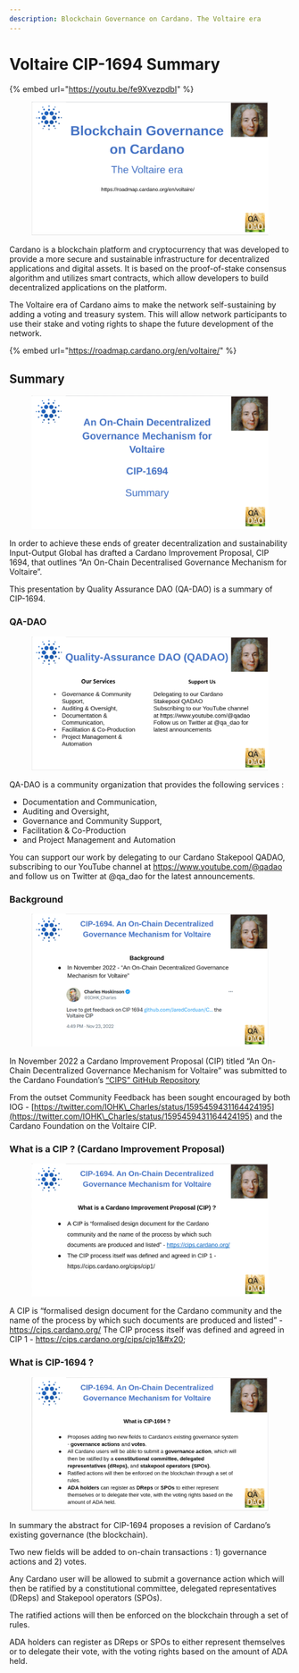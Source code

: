 ```yaml
---
description: Blockchain Governance on Cardano. The Voltaire era
---
```


# Voltaire CIP-1694 Summary

{% embed url="https://youtu.be/fe9XvezpdbI" %}

<figure><img src="../.gitbook/assets/CIP-1694-01.png" alt=""><figcaption></figcaption></figure>

Cardano is a blockchain platform and cryptocurrency that was developed to provide a more secure and sustainable infrastructure for decentralized applications and digital assets. It is based on the proof-of-stake consensus algorithm and utilizes smart contracts, which allow developers to build decentralized applications on the platform.

The Voltaire era of Cardano aims to make the network self-sustaining by adding a voting and treasury system. This will allow network participants to use their stake and voting rights to shape the future development of the network.

{% embed url="https://roadmap.cardano.org/en/voltaire/" %}

## Summary

<figure><img src="../.gitbook/assets/CIP-1694-02.png" alt=""><figcaption></figcaption></figure>

In order to achieve these ends of greater decentralization and sustainability Input-Output Global has drafted a Cardano Improvement Proposal, CIP 1694, that outlines “An On-Chain Decentralised Governance Mechanism for Voltaire”.

This presentation by Quality Assurance DAO (QA-DAO) is a summary of CIP-1694.

### QA-DAO

<figure><img src="../.gitbook/assets/CIP-1694-03.png" alt=""><figcaption></figcaption></figure>

QA-DAO is a community organization that provides the following services :&#x20;

* Documentation and Communication,&#x20;
* Auditing and Oversight,&#x20;
* Governance and Community Support,&#x20;
* Facilitation & Co-Production
* and Project Management and Automation

You can support our work by delegating to our Cardano Stakepool QADAO, subscribing to our YouTube channel at https://www.youtube.com/@qadao and follow us on Twitter at @qa\_dao for the latest announcements.

### Background

<figure><img src="../.gitbook/assets/CIP-1694-04.png" alt=""><figcaption></figcaption></figure>

In November 2022 a Cardano Improvement Proposal (CIP) titled “An On-Chain Decentralized Governance Mechanism for Voltaire” was submitted to the Cardano Foundation’s [“CIPS” GitHub Repository](https://github.com/cardano-foundation/CIPs)

From the outset Community Feedback has been sought encouraged by both IOG - [https://twitter.com/IOHK\_Charles/status/1595459431164424195](https://twitter.com/IOHK\_Charles/status/1595459431164424195) and the Cardano Foundation on the Voltaire CIP.

### What is a CIP ? (Cardano Improvement Proposal)

<figure><img src="../.gitbook/assets/CIP-1694-05.png" alt=""><figcaption></figcaption></figure>

A CIP is “formalised design document for the Cardano community and the name of the process by which such documents are produced and listed” - https://cips.cardano.org/ The CIP process itself was defined and agreed in CIP 1 - https://cips.cardano.org/cips/cip1&#x20;

### What is CIP-1694 ?

<figure><img src="../.gitbook/assets/CIP-1694-06.png" alt=""><figcaption></figcaption></figure>

In summary the abstract for CIP-1694 proposes a revision of Cardano’s existing governance (the blockchain).&#x20;

Two new fields will be added to on-chain transactions : 1) governance actions and 2) votes.&#x20;

Any Cardano user will be allowed to submit a governance action which will then be ratified by a constitutional committee, delegated representatives (DReps) and Stakepool operators (SPOs).&#x20;

The ratified actions will then be enforced on the blockchain through a set of rules.&#x20;

ADA holders can register as DReps or SPOs to either represent themselves or to delegate their vote, with the voting rights based on the amount of ADA held.
